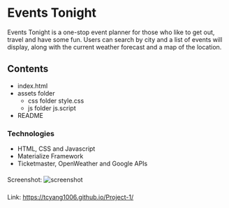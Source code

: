 # Events Tonight
Events Tonight is a one-stop event planner for those who like to get out, travel and have some fun. Users can search by city and a list of events will display, along with the current weather forecast and a map of the location.

## Contents
- index.html
- assets folder
    - css folder
        style.css
    - js folder
        js.script
- README

### Technologies
- HTML, CSS and Javascript
- Materialize Framework
- Ticketmaster, OpenWeather and Google APIs

####
Screenshot:
![screenshot](https://user-images.githubusercontent.com/88121961/134596342-99322a8c-77d4-4cb7-bf7f-a0820fda2c60.PNG)

#####
Link:
https://tcyang1006.github.io/Project-1/
